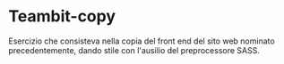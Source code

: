 # Teambit-copy
Esercizio che consisteva nella copia del front end del sito web nominato precedentemente, dando stile con l'ausilio 
del preprocessore SASS.
